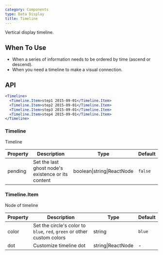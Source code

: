 ```yaml
---
category: Components
type: Data Display
title: Timeline
---
```


Vertical display timeline.

## When To Use

- When a series of information needs to be ordered by time (ascend or descend).
- When you need a timeline to make a visual connection.

## API

```jsx
<Timeline>
  <Timeline.Item>step1 2015-09-01</Timeline.Item>
  <Timeline.Item>step2 2015-09-01</Timeline.Item>
  <Timeline.Item>step3 2015-09-01</Timeline.Item>
  <Timeline.Item>step4 2015-09-01</Timeline.Item>
</Timeline>
```

### Timeline

Timeline

| Property | Description | Type | Default |
| -------- | ----------- | ---- | ------- |
| pending | Set the last ghost node's existence or its content | boolean\|string\|ReactNode | `false` |

### Timeline.Item

Node of timeline

| Property | Description | Type | Default |
| -------- | ----------- | ---- | ------- |
| color | Set the circle's color to `blue`, `red`, `green` or other custom colors | string | `blue` |
| dot | Customize timeline dot | string\|ReactNode | - |
